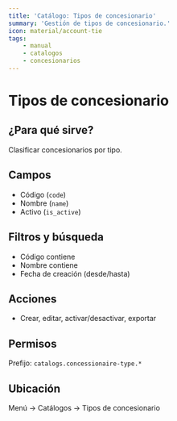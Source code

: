 ```yaml
---
title: 'Catálogo: Tipos de concesionario'
summary: 'Gestión de tipos de concesionario.'
icon: material/account-tie
tags:
    - manual
    - catalogos
    - concesionarios
---
```


# Tipos de concesionario

## ¿Para qué sirve?

Clasificar concesionarios por tipo.

## Campos

- Código (`code`)
- Nombre (`name`)
- Activo (`is_active`)

## Filtros y búsqueda

- Código contiene
- Nombre contiene
- Fecha de creación (desde/hasta)

## Acciones

- Crear, editar, activar/desactivar, exportar

## Permisos

Prefijo: `catalogs.concessionaire-type.*`

## Ubicación

Menú → Catálogos → Tipos de concesionario
